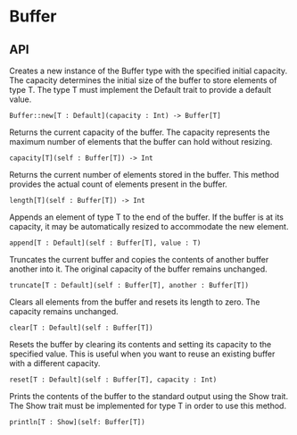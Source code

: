 # Buffer
## API
Creates a new instance of the Buffer type with the specified initial capacity. The capacity determines the initial size of the buffer to store elements of type T. The type T must implement the Default trait to provide a default value.
```
Buffer::new[T : Default](capacity : Int) -> Buffer[T]
```
Returns the current capacity of the buffer. The capacity represents the maximum number of elements that the buffer can hold without resizing.
```
capacity[T](self : Buffer[T]) -> Int
```
Returns the current number of elements stored in the buffer. This method provides the actual count of elements present in the buffer.
```
length[T](self : Buffer[T]) -> Int
```
Appends an element of type T to the end of the buffer. If the buffer is at its capacity, it may be automatically resized to accommodate the new element.
```
append[T : Default](self : Buffer[T], value : T)
```
Truncates the current buffer and copies the contents of another buffer another into it. The original capacity of the buffer remains unchanged.
```
truncate[T : Default](self : Buffer[T], another : Buffer[T])
```
Clears all elements from the buffer and resets its length to zero. The capacity remains unchanged.
```
clear[T : Default](self : Buffer[T])
```
Resets the buffer by clearing its contents and setting its capacity to the specified value. This is useful when you want to reuse an existing buffer with a different capacity.
```
reset[T : Default](self : Buffer[T], capacity : Int)
```
Prints the contents of the buffer to the standard output using the Show trait. The Show trait must be implemented for type T in order to use this method.
```
println[T : Show](self: Buffer[T])
```